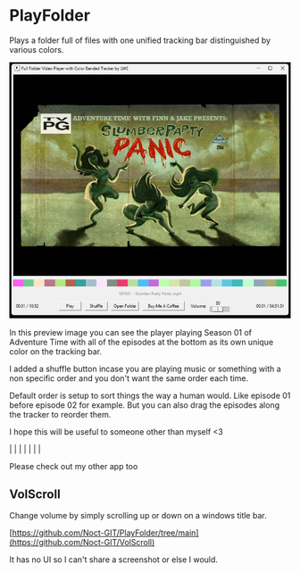 # PlayFolder
Plays a folder full of files with one unified tracking bar distinguished by various colors.

![Screenshot](screenshot.png)

In this preview image you can see the player playing Season 01 of Adventure Time with all of the episodes at the bottom as its own unique color on the tracking bar.

I added a shuffle button incase you are playing music or something with a non specific order and you don't want the same order each time.

Default order is setup to sort things the way a human would. Like episode 01 before episode 02 for example. But you can also drag the episodes along the tracker to reorder them.

I hope this will be useful to someone other than myself <3





|
|
|
|
|
|
|

Please check out my other app too

## VolScroll
Change volume by simply scrolling up or down on a windows title bar.

[https://github.com/Noct-GIT/PlayFolder/tree/main](https://github.com/Noct-GIT/VolScroll)

It has no UI so I can't share a screenshot or else I would.

